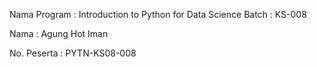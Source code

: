 Nama Program : Introduction to Python for Data Science Batch : KS-008

Nama : Agung Hot Iman

No. Peserta : PYTN-KS08-008
